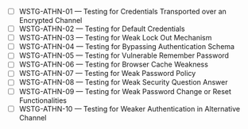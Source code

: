 - [ ] WSTG-ATHN-01 — Testing for Credentials Transported over an Encrypted Channel
- [ ] WSTG-ATHN-02 — Testing for Default Credentials
- [ ] WSTG-ATHN-03 — Testing for Weak Lock Out Mechanism
- [ ] WSTG-ATHN-04 — Testing for Bypassing Authentication Schema
- [ ] WSTG-ATHN-05 — Testing for Vulnerable Remember Password
- [ ] WSTG-ATHN-06 — Testing for Browser Cache Weakness
- [ ] WSTG-ATHN-07 — Testing for Weak Password Policy
- [ ] WSTG-ATHN-08 — Testing for Weak Security Question Answer
- [ ] WSTG-ATHN-09 — Testing for Weak Password Change or Reset Functionalities
- [ ] WSTG-ATHN-10 — Testing for Weaker Authentication in Alternative Channel